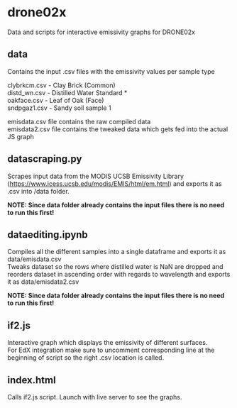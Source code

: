 # drone02x
Data and scripts for interactive emissivity graphs for DRONE02x

## data
Contains the input .csv files with the emissivity values per sample type

clybrkcm.csv - Clay Brick (Common)\
distd_wn.csv - Distilled Water Standard *\
oakface.csv - Leaf of Oak (Face)\
sndpgaz1.csv - Sandy soil sample 1

emisdata.csv file contains the raw compiled data\
emisdata2.csv file contains the tweaked data which gets fed into the actual JS graph

## datascraping.py
Scrapes input data from the MODIS UCSB Emissivity Library (https://www.icess.ucsb.edu/modis/EMIS/html/em.html) and exports it as .csv into /data folder. 

**NOTE: Since data folder already contains the input files there is no need to run this first!**

## dataediting.ipynb
Compiles all the different samples into a single dataframe and exports it as data/emisdata.csv \
Tweaks dataset so the rows where distilled water is NaN are dropped and reorders dataset in ascending order with regards to wavelength and exports it as data/emisdata2.csv

**NOTE: Since data folder already contains the input files there is no need to run this first!**

## if2.js
Interactive graph which displays the emissivity of different surfaces.\
For EdX integration make sure to uncomment corresponding line at the beginning of script so the right .csv location is called.

## index.html
Calls if2.js script. Launch with live server to see the graphs.
